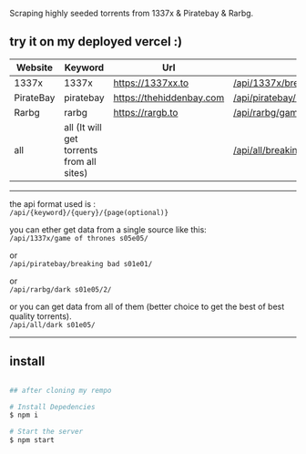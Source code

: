 Scraping highly seeded torrents from 1337x & Piratebay & Rarbg.

## try it on my deployed vercel :)

| Website   | Keyword                                   | Url                        | Example                                                                                                                 |
| --------- | ----------------------------------------- | -------------------------- | ----------------------------------------------------------------------------------------------------------------------- |
| 1337x     | 1337x                                     | <https://1337xx.to>        | [/api/1337x/breaking%20bad](https://well-seeded-torrents.vercel.app/api/1337x/breaking%20bad)                           |
| PirateBay | piratebay                                 | <https://thehiddenbay.com> | [/api/piratebay/breaking%20bad%20s05e14](https://well-seeded-torrents.vercel.app/api/piratebay/breaking%20bad%20s05e14) |
| Rarbg     | rarbg                                     | <https://rargb.to>         | [/api/rarbg/game%20of%20thrones](https://well-seeded-torrents.vercel.app/api/rarbg/game%20of%20thrones)                 |
| all       | all (It will get torrents from all sites) |                            | [/api/all/breaking%20bad%20s05e14](https://well-seeded-torrents.vercel.app/api/all/breaking%20bad%20s05e14)             |

---

the api format used is :<br>
`/api/{keyword}/{query}/{page(optional)}`<br>

you can ether get data from a single source like this:<br>
`/api/1337x/game of thrones s05e05/`<br>

or<br>
`/api/piratebay/breaking bad s01e01/`<br>

or<br>
`/api/rarbg/dark s01e05/2/`<br>

or you can get data from all of them (better choice to get the best of best quality torrents).<br>
`/api/all/dark s01e05/`<br>

---

## install

```sh

## after cloning my rempo

# Install Depedencies
$ npm i

# Start the server
$ npm start

```
